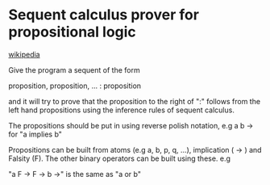 Sequent calculus prover for propositional logic
======

[wikipedia](http://en.wikipedia.org/wiki/Sequent_calculus)

Give the program a sequent of the form 

proposition, proposition, ... : proposition

and it will try to prove that the proposition to the right of ":"
follows from the left hand propositions using the inference rules
of sequent calculus.

The propositions should be put in using reverse polish notation, e.g
a b ->
for "a implies b"

Propositions can be built from atoms (e.g a, b, p, q, ...), implication ( -> )
and Falsity (F).
The other binary operators can be built using these. e.g

"a F -> F -> b ->"  is the same as "a or b"
